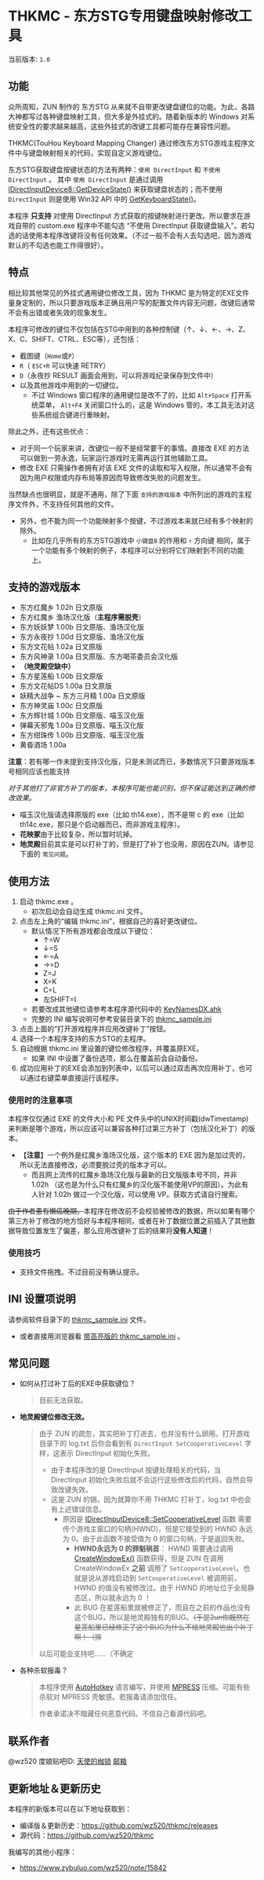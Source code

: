 ﻿# THKMC - 东方STG专用键盘映射修改工具

当前版本: `1.0`

## 功能

众所周知，ZUN 制作的 东方STG 从来就不自带更改键盘键位的功能。为此，各路大神都写过各种键盘映射工具，但大多是外挂式的。随着新版本的 Windows 对系统安全性的要求越来越高，这些外挂式的改键工具都可能存在兼容性问题。

THKMC(TouHou Keyboard Mapping Changer) 通过修改东方STG游戏主程序文件中与键盘映射相关的代码，实现自定义游戏键位。

东方STG获取键盘按键状态的方法有两种：`使用 DirectInput` 和 `不使用 DirectInput` 。
其中 `使用 DirectInput` 是通过调用 [IDirectInputDevice8::GetDeviceState()] 来获取键盘状态的；而不使用 `DirectInput` 则是使用 Win32 API 中的 [GetKeyboardState()]。

本程序 **只支持** 对使用 DirectInput 方式获取的按键映射进行更改。所以要求在游戏自带的 custom.exe 程序中不能勾选 “不使用 DirectInput 获取键盘输入”。若勾选的话使用本程序改键将没有任何效果。（不过一般不会有人去勾选吧，因为游戏默认的不勾选也能工作得很好）。

## 特点

相比较其他常见的外挂式通用键位修改工具，因为 THKMC 是为特定的EXE文件量身定制的，所以只要游戏版本正确且用户写的配置文件内容无问题，改键后通常不会有出错或者失效的现象发生。

本程序可修改的键位不仅包括在STG中用到的各种控制键（↑、↓、←、→、Z、X、C、SHIFT、CTRL、ESC等），还包括：

* 截图键（`Home`或`P`）
* `R`（ `ESC+R` 可以快速 RETRY）
* `D`（永夜抄 RESULT 画面会用到，可以将游戏纪录保存到文件中）
* 以及其他游戏中用到的一切键位。
	+  不过 Windows 窗口程序的通用键位是改不了的，比如 `Alt+Space` 打开系统菜单， `Alt+F4` 关闭窗口什么的，这是 Windows 管的，本工具无法对这些系统组合键进行重映射。

除此之外，还有这些优点：

* 对于同一个玩家来讲，改键位一般不是经常要干的事情。直接改 EXE 的方法可以做到一劳永逸，玩家运行游戏时无需再运行其他辅助工具。
* 修改 EXE 只需操作者拥有对该 EXE 文件的读取和写入权限，所以通常不会有因为用户权限或内存布局等原因而导致修改失败的问题发生。

当然缺点也很明显，就是不通用，除了下面 `支持的游戏版本` 中所列出的游戏的主程序文件外，不支持任何其他的文件。

* 另外，也不能为同一个功能映射多个按键，不过游戏本来就已经有多个映射的除外。
	+ 比如在几乎所有的东方STG游戏中 `小键盘8` 的作用和 `↑` 方向键 相同，属于一个功能有多个映射的例子，本程序可以分别将它们映射到不同的功能上。

## 支持的游戏版本

* 东方红魔乡 1.02h 日文原版
* 东方红魔乡 渔场汉化版（**主程序需脱壳**）
* 东方妖妖梦 1.00b 日文原版、渔场汉化版
* 东方永夜抄 1.00d 日文原版、渔场汉化版
* 东方文花帖 1.02a 日文原版
* 东方风神录 1.00a 日文原版、东方喝茶委员会汉化版
* **（地灵殿空缺中）**
* 东方星莲船 1.00b 日文原版
* 东方文花帖DS 1.00a 日文原版
* 妖精大战争 ~ 东方三月精 1.00a 日文原版
* 东方神灵庙 1.00c 日文原版
* 东方辉针城 1.00b 日文原版、喵玉汉化版
* 弹幕天邪鬼 1.00a 日文原版、喵玉汉化版
* 东方绀珠传 1.00b 日文原版、喵玉汉化版
* 黄昏酒场 1.00a


**注意**：若有哪一作未提到支持汉化版，只是未测试而已，多数情况下只要游戏版本号相同应该也能支持

_对于其他打了非官方补丁的版本，本程序可能也能识别，但不保证能达到正确的修改效果。_

* 喵玉汉化版请选择原版的 exe（比如 th14.exe），而不是带 c 的 exe（比如 th14c.exe，那只是个启动器而已，而非游戏主程序）。
* **花映冢**由于比较复杂，所以暂时坑掉。
* **地灵殿**目前其实是可以打补丁的，但是打了补丁也没用，原因在ZUN。请参见下面的 `常见问题`。

## 使用方法

1. 启动 thkmc.exe 。
	* 初次启动会自动生成 thkmc.ini 文件。
2. 点击左上角的“编辑 thkmc.ini”，根据自己的喜好更改键位。
	* 默认情况下所有游戏都会改成以下键位：
		+ ↑=W
		+ ↓=S
		+ ←=A
		+ →=D
		+ Z=J
		+ X=K
		+ C=L
		+ 左SHIFT=I
	* 若要改成其他键位请参考本程序源代码中的 [KeyNamesDX.ahk](https://github.com/wz520/thkmc/blob/master/KeyNamesDX.ahk)
	* 完整的 INI 编写说明可参考安装目录下的 [thkmc_sample.ini]
3. 点击上面的“打开游戏程序并应用改键补丁”按钮。
4. 选择一个本程序支持的东方STG的主程序。
5. 自动根据 thkmc.ini 里设置的键位修改程序，并覆盖原EXE。
	* 如果 INI 中设置了备份选项，那么在覆盖前会自动备份。
6. 成功应用补丁的EXE会添加到列表中，以后可以通过双击再次应用补丁，也可以通过右键菜单直接运行该程序。


### 使用时的注意事项

本程序仅仅通过 EXE 的文件大小和 PE 文件头中的UNIX时间戳(dwTimestamp) 来判断是哪个游戏，所以应该可以兼容各种打过第三方补丁（包括汉化补丁）的版本。

* 【**注意**】一个例外是红魔乡渔场汉化版，这个版本的 EXE 因为是加过壳的，所以无法直接修改，必须要脱过壳的版本才可以。
	+ 而且网上流传的红魔乡渔场汉化版与最新的日文版版本号不同，并非 1.02h （这也是为什么只有红魔乡的汉化版不能使用VP的原因）。为此有人针对 1.02h 做过一个汉化版，可以使用 VP。获取方式请自行搜索。

~~由于作者患有懒癌晚期，~~本程序在修改前不会校验被修改的数据，所以如果有哪个第三方补丁修改的地方恰好与本程序相同，或者在补丁数据位置之前插入了其他数据导致位置发生了偏差，那么应用改键补丁后的结果将**没有人知道**！


### 使用技巧

* 支持文件拖拽。不过目前没有确认提示。

## INI 设置项说明

请参阅软件目录下的 [thkmc_sample.ini] 文件。

* 或者直接用浏览器看 [带高亮版的 thkmc_sample.ini](https://wz520.github.io/thkmc/thkmc_sample_ini.html) 。


## 常见问题

* 如何从打过补丁后的EXE中获取键位？

	> 目前无法获取。

* **地灵殿键位修改无效。**

	> 由于 ZUN 的疏忽，其实把补丁打进去，也并没有什么卵用。打开游戏目录下的 log.txt 后你会看到有 `DirectInput SetCooperativeLevel` 字样，这表示 DirectInput 初始化失败。
	>	+ 由于本程序改的是 DirectInput 按键处理相关的代码，当 DirectInput 初始化失败后就不会运行这些修改后的代码，自然会导致改键失效。
	>	+ 这是 ZUN 的锅，因为就算你不用 THKMC 打补丁，log.txt 中也会有上述错误信息。
	>		* 原因是 [IDirectInputDevice8::SetCooperativeLevel] 函数 需要传个游戏主窗口的句柄(HWND)，但是它接受到的 HWND 永远为 0。由于此函数不接受值为 0 的窗口句柄，于是返回失败。
	>			- **HWND永远为 0 的罪魁祸首**： HWND 需要通过调用 [CreateWindowEx()] 函数获得，但是 ZUN 在调用 CreateWindowEx **之前** 调用了 `SetCooperativeLevel`。也就是说从游戏启动到 `SetCooperativeLevel` 被调用前，HWND 的值没有被修改过。由于 HWND 的地址位于全局静态区，所以就永远为 0 ！
	>			- 此 BUG 在星莲船里就被修正了，而且在之前的作品也没有这个BUG，所以是地灵殿独有的BUG。~~（于是2un你既然在星莲船里已经修正了这个BUG为什么不给地灵殿也出个补丁啊！（摔~~
	>
	> 以后可能会支持吧……（不确定

* 各种杀软报毒？

	> 本程序使用 [AutoHotkey](https://autohotkey.com/) 语言编写，并使用 [MPRESS](http://www.matcode.com/mpress.htm) 压缩。可能有些杀软对 MPRESS 壳敏感。若报毒请添加信任。
	>
	> 作者承诺决不暗藏任何恶意代码。不信自己看源代码吧。

## 联系作者

@wz520
度娘贴吧ID: [天使的枷锁](http://tieba.baidu.com/home/main?id=f861cceccab9b5c4bccfcbf83d00&fr=userbar)
<span class="mail">[邮箱](mailto:wingzero1040@gmail.com)</span>


## 更新地址＆更新历史

本程序的新版本可以在以下地址获取到：

* 编译版＆更新历史：<https://github.com/wz520/thkmc/releases>
* 源代码：<https://github.com/wz520/thkmc>


我编写的其他小程序：

* <https://www.zybuluo.com/wz520/note/15842>


[thkmc_sample.ini]: https://github.com/wz520/thkmc/blob/master/thkmc_sample.ini
[IDirectInputDevice8::GetDeviceState()]: https://msdn.microsoft.com/en-us/library/windows/desktop/microsoft.directx_sdk.idirectinputdevice8.idirectinputdevice8.getdevicestate(v=vs.85).aspx
[GetKeyboardState()]: https://msdn.microsoft.com/en-us/library/windows/desktop/ms646299(v=vs.85).aspx
[IDirectInputDevice8::SetCooperativeLevel]: https://msdn.microsoft.com/en-us/library/windows/desktop/microsoft.directx_sdk.idirectinputdevice8.idirectinputdevice8.setcooperativelevel(v=vs.85).aspx
[CreateWindowEx()]: https://msdn.microsoft.com/en-us/library/windows/desktop/ms632680(v=vs.85).aspx
